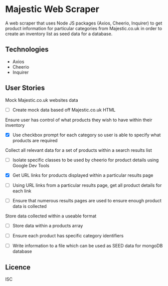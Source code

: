 # Majestic Web Scraper

A web scraper that uses Node JS packages (Axios, Cheerio, Inquirer) to get product information for particular categories from Majestic.co.uk in order to create an inventory list as seed data for a database.

## Technologies

- Axios
- Cheerio
- Inquirer

## User Stories

Mock Majestic.co.uk websites data

- [ ] Create mock data based off Majestic.co.uk HTML

Ensure user has control of what products they wish to have within their inventory

- [x] Use checkbox prompt for each category so user is able to specify what products are required

Collect all relevant data for a set of products within a search results list

- [ ] Isolate specific classes to be used by cheerio for product details using Google Dev Tools

- [x] Get URL links for products displayed within a particular results page

- [ ] Using URL links from a particular results page, get all product details for each link

- [ ] Ensure that numerous results pages are used to ensure enough product data is collected

Store data collected within a useable format

- [ ] Store data within a products array

- [ ] Ensure each product has specific category identifiers

- [ ] Write information to a file which can be used as SEED data for mongoDB database

## Licence

ISC
